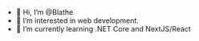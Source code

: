 - 👋 Hi, I’m @Blathe
- 👀 I’m interested in web development.
- 🌱 I’m currently learning .NET Core and NextJS/React
